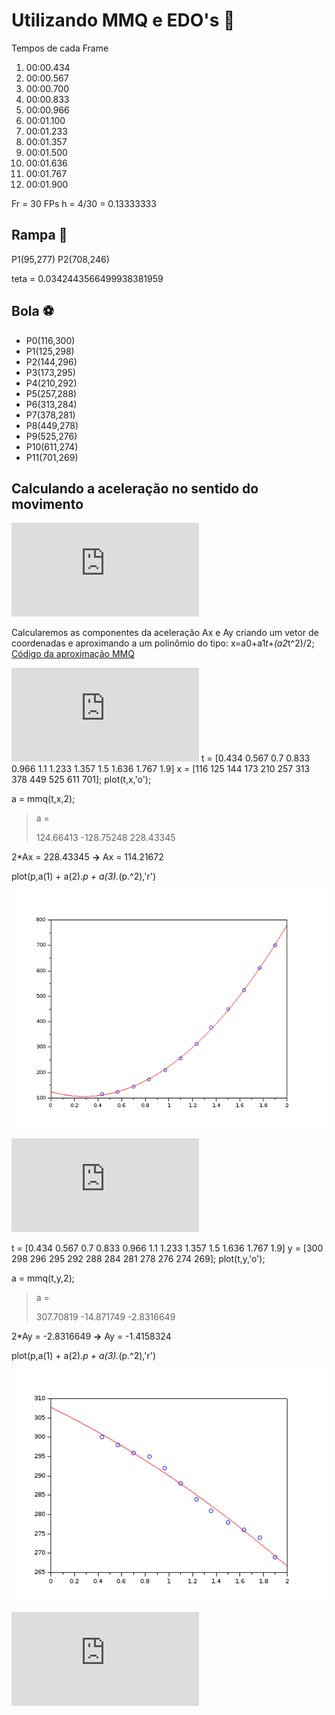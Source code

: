 # Utilizando MMQ e EDO's :underage:

Tempos de cada Frame
1. 00:00.434
2. 00:00.567
3. 00:00.700
4. 00:00.833
5. 00:00.966
6. 00:01.100
7. 00:01.233
8. 00:01.357
9. 00:01.500
11. 00:01.636
11. 00:01.767
12. 00:01.900

Fr = 30 FPs
h = 4/30 = 0.13333333

## Rampa :roller_coaster:

P1(95,277)
P2(708,246)

teta = 0.0342443566499938381959

## Bola :soccer:

* P0(116,300)
* P1(125,298)
* P2(144,296)
* P3(173,295)
* P4(210,292)
* P5(257,288)
* P6(313,284)
* P7(378,281)
* P8(449,278)
* P9(525,276)
* P10(611,274)
* P11(701,269)

## Calculando a aceleração no sentido do movimento

 ![2](https://latex.codecogs.com/gif.latex?A%20%3D%20-k*g*sin%28%5CTheta%20%29)

Calcularemos as componentes da aceleração Ax e Ay criando um vetor de coordenadas e aproximando a um polinômio do tipo: x=a0+a1*t+(a2*t^2)/2; [Código da aproximação MMQ](https://github.com/LuizFelipeLemon/CN/blob/master/MMQ%2BEDO/MMQ/mmq.sci)

![E1](https://latex.codecogs.com/gif.latex?x%20%3D%20a_%7B0%7D%20&plus;%20a_%7B1%7Dt%20&plus;%20%5Cfrac%7Ba_%7B2%7D%7D%7B2%7D%20t)
t = [0.434 0.567 0.7 0.833 0.966 1.1 1.233 1.357 1.5 1.636 1.767 1.9]
x = [116 125 144 173 210 257 313 378 449 525 611 701]; 
plot(t,x,'o');

a = mmq(t,x,2);

>a  = 
>
>   124.66413 
>   -128.75248 
>    228.43345

2*Ax = 228.43345 **->** Ax = 114.21672

plot(p,a(1) + a(2).*p + a(3).*(p.^2),'r')

![Aproximação por MMQ](https://github.com/LuizFelipeLemon/CN/blob/master/MMQ%2BEDO/MMQ/x(t).png)

![E1](https://latex.codecogs.com/gif.latex?y%20%3D%20a_%7B0%7D%20&plus;%20a_%7B1%7Dt%20&plus;%20%5Cfrac%7Ba_%7B2%7D%7D%7B2%7D%20t)

t = [0.434 0.567 0.7 0.833 0.966 1.1 1.233 1.357 1.5 1.636 1.767 1.9]
y = [300 298 296 295 292 288 284 281 278 276 274 269]; 
plot(t,y,'o');

a = mmq(t,y,2);

>a  = 
>
>   307.70819 
>   -14.871749 
>   -2.8316649

2*Ay = -2.8316649 **->** Ay = -1.4158324

plot(p,a(1) + a(2).*p + a(3).*(p.^2),'r')

![Aproximação por MMQ](https://github.com/LuizFelipeLemon/CN/blob/master/MMQ%2BEDO/MMQ/y(t).png)

![EQ](https://latex.codecogs.com/gif.latex?A%20%3D%20%5Csqrt%7BA_%7Bx%7D%20&plus;%20A_%7By%7D%7D)
